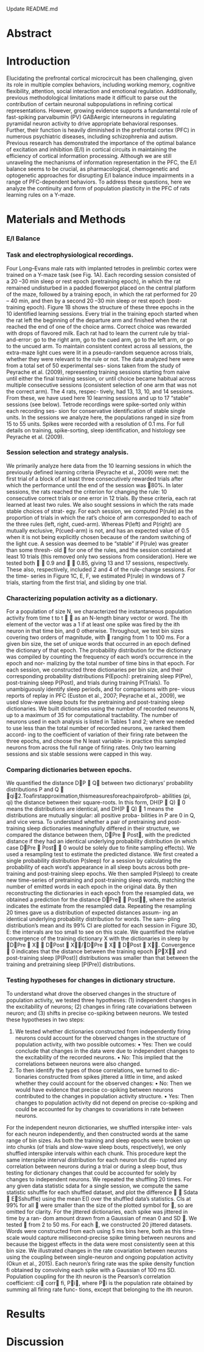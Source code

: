 Update README.md

# Abstract 
 
 
# Introduction

Elucidating the prefrontal cortical microcircuit has been challenging, given its role in multiple complex behaviors, including working memory, cognitive flexibility, attention, social interaction and emotional regulation. Additionally, previous methodological limitations made it difficult to parse out the contribution of certain neuronal subpopulations in refining cortical representations. However, growing evidence supports a fundamental role of fast-spiking parvalbumin (PV) GABAergic interneurons in regulating pyramidal neuron activity to drive appropriate behavioral responses. Further, their function is heavily diminished in the prefrontal cortex (PFC) in numerous psychiatric diseases, including schizophrenia and autism. Previous research has demonstrated the importance of the optimal balance of excitation and inhibition (E/I) in cortical circuits in maintaining the efficiency of cortical information processing. Although we are still unraveling the mechanisms of information representation in the PFC, the E/I balance seems to be crucial, as pharmacological, chemogenetic and optogenetic approaches for disrupting E/I balance induce impairments in a range of PFC-dependent behaviors. To address these questions, here we analyze the continuity and form of population plasticity in the PFC of rats learning rules on a Y-maze. 

 
# Materials and Methods

### E/I Balance


### Task and electrophysiological recordings. 
Four Long–Evans male rats with implanted tetrodes in prelimbic cortex were trained on a Y-maze task (see Fig. 1A). Each recording session consisted of a 20 –30 min sleep or rest epoch (pretraining epoch), in which the rat remained undisturbed in a padded flowerpot placed on the central platform of the maze, followed by a training epoch, in which the rat performed for 20 – 40 min, and then by a second 20 –30 min sleep or rest epoch (post-training epoch). Figure 1B shows the structure of these three epochs in the 10 identified learning sessions. Every trial in the training epoch started when the rat left the beginning of the departure arm and finished when the rat reached the end of one of the choice arms. Correct choice was rewarded with drops of flavored milk. Each rat had to learn the current rule by trial-and-error: go to the right arm, go to the cued arm, go to the left arm, or go to the uncued arm. To maintain consistent context across all sessions, the extra-maze light cues were lit in a pseudo-random sequence across trials, whether they were relevant to the rule or not.
The data analyzed here were from a total set of 50 experimental ses- sions taken from the study of Peyrache et al. (2009), representing training sessions starting from naive until either the final training session, or until choice became habitual across multiple consecutive sessions (consistent selection of one arm that was not the correct arm). The 4 rats, respec- tively, had 13, 13, 10, and 14 sessions. From these, we have used here 10 learning sessions and up to 17 “stable” sessions (see below). Tetrode recordings were spike-sorted only within each recording ses- sion for conservative identification of stable single units. In the sessions we analyze here, the populations ranged in size from 15 to 55 units. Spikes were recorded with a resolution of 0.1 ms. For full details on training, spike-sorting, sleep identification, and histology see Peyrache et al. (2009).

### Session selection and strategy analysis. 
We primarily analyze here data from the 10 learning sessions in which the previously defined learning criteria (Peyrache et al., 2009) were met: the first trial of a block of at least three consecutively rewarded trials after which the performance until the end of the session was 􏰀80%. In later sessions, the rats reached the criterion for changing the rule: 10 consecutive correct trials or one error in 12 trials. By these criteria, each rat learned at least two rules.
We also sought sessions in which the rats made stable choices of strat- egy. For each session, we computed P(rule) as the proportion of trials in which the rat’s choice of arm corresponded to each of the three rules (left, right, cued-arm). Whereas P(left) and P(right) are mutually exclusive, P(cued-arm) is not, and has an expected value of 0.5 when it is not being explicitly chosen because of the random switching of the light cue. A session was deemed to be “stable” if P(rule) was greater than some thresh- old 􏰍 for one of the rules, and the session contained at least 10 trials (this removed only two sessions from consideration). Here we tested both 􏰍 􏰁 0.9 and 􏰍 􏰁 0.85, giving 13 and 17 sessions, respectively. These also, respectively, included 2 and 4 of the rule-change sessions. For the time- series in Figure 1C, E, F, we estimated P(rule) in windows of 7 trials, starting from the first trial, and sliding by one trial.

### Characterizing population activity as a dictionary. 
For a population of size N, we characterized the instantaneous population activity from time t to t 􏰂 􏰎 as an N-length binary vector or word. The ith element of the vector was a 1 if at least one spike was fired by the ith neuron in that time bin, and 0 otherwise. Throughout, we test bin sizes covering two orders of magnitude, with 􏰎 ranging from 1 to 100 ms. For a given bin size, the set of unique words that occurred in an epoch defined the dictionary of that epoch. The probability distribution for the dictionary was compiled by counting the frequency of each word’s occurrence in the epoch and nor- malizing by the total number of time bins in that epoch.
For each session, we constructed three dictionaries per bin size, and their corresponding probability distributions P(Epoch): pretraining sleep P(Pre), post-training sleep P(Post), and trials during training P(Trials). To unambiguously identify sleep periods, and for comparisons with pre- vious reports of replay in PFC (Euston et al., 2007; Peyrache et al., 2009), we used slow-wave sleep bouts for the pretraining and post-training sleep dictionaries.
We built dictionaries using the number of recorded neurons N, up to a maximum of 35 for computational tractability. The number of neurons used in each analysis is listed in Tables 1 and 2; where we needed to use less than the total number of recorded neurons, we ranked them accord- ing to the coefficient of variation of their firing rate between the three epochs, and choose the N least variable- in practice this sampled neurons from across the full range of firing rates. Only two learning sessions and six stable sessions were capped in this way.

### Comparing dictionaries between epochs. 
We quantified the distance D􏰃P 􏰓 Q􏰄 between two dictionarys’ probability distributions P and Q 􏰈 􏰕qi􏰄2.Toafirstapproximation,thismeasuresforeachpairofprob- abilities (pi, qi) the distance between their square-roots. In this form, DH(P 􏰓 Q) 􏰁 0 means the distributions are identical, and DH(P 􏰓 Q) 􏰁 1 means the distributions are mutually singular: all positive proba- bilities in P are 0 in Q, and vice versa.
To understand whether a pair of pretraining and post-training sleep dictionaries meaningfully differed in their structure, we compared the distance between them, D􏰃Pre 􏰓 Post􏰄, with the predicted distance if they had an identical underlying probability distribution (in which case D􏰃Pre 􏰓 Post􏰄 􏰀 0 would be solely due to finite sampling effects). We used a resampling test to estimate the predicted distance. We first created a single probability distribution P(sleep) for a session by calculating the probability of each word’s appearance in all sleep bouts across both pre- training and post-training sleep epochs. We then sampled P(sleep) to create new time-series of pretraining and post-training sleep words, matching the number of emitted words in each epoch in the original data. By then reconstructing the dictionaries in each epoch from the resampled data, we obtained a prediction for the distance D􏰃Pre􏰗 􏰓 Post􏰗􏰄, where the asterisk indicates the estimate from the resampled data. Repeating the resampling 20 times gave us a distribution of expected distances assum- ing an identical underlying probability distribution for words. The sam- pling distribution’s mean and its 99% CI are plotted for each session in Figure 3D, E: the intervals are too small to see on this scale.
We quantified the relative convergence of the training dictionary X with the dictionaries in sleep by 􏰅D􏰃Pre 􏰓 X􏰄 􏰈 D􏰃Post 􏰓 X􏰄􏰆/􏰅D􏰃Pre 􏰓 X􏰄 􏰂 D􏰃Post 􏰓 X􏰄􏰆. Convergence 􏰀 0 indicates that the distance between the training epoch 􏰅P􏰃X􏰄􏰆 and post-training sleep [P(Post)] distributions was smaller than that between the training and pretraining sleep [P(Pre)] distributions.

### Testing hypotheses for changes in dictionary structure. 
To understand what drove the observed changes in the structure of population activity, we tested three hypotheses: (1) independent changes in the excitability of neurons; (2) changes in firing rate covariations between neuron; and (3) shifts in precise co-spiking between neurons. We tested these hypotheses in two steps:
1. We tested whether dictionaries constructed from independently firing neurons could account for the observed changes in the structure of population activity, with two possible outcomes:
• Yes: Then we could conclude that changes in the data were due to independent changes to the excitability of the recorded neurons.
• No: This implied that the correlations between neurons were also changed.
2. To then identify the types of those correlations, we turned to dic- tionaries constructed from spikes jittered a little in time, and asked whether they could account for the observed changes:
• No: Then we would have evidence that precise co-spiking between neurons contributed to the changes in population activity structure.
• Yes: Then changes to population activity did not depend on precise co-spiking and could be accounted for by changes to covariations in rate between neurons.

For the independent neuron dictionaries, we shuffled interspike inter- vals for each neuron independently, and then constructed words at the same range of bin sizes. As both the training and sleep epochs were broken up into chunks (of trials and slow-wave sleep bouts, respectively), we only shuffled interspike intervals within each chunk. This procedure kept the same interspike interval distribution for each neuron but dis- rupted any correlation between neurons during a trial or during a sleep bout, thus testing for dictionary changes that could be accounted for solely by changes to independent neurons. We repeated the shuffling 20 times.
For any given data statistic sdata for a single session, we compute the same statistic sshuffle for each shuffled dataset, and plot the difference 􏰎 􏰁 Sdata 􏰈 E􏰃Sshuffle) using the mean E() over the shuffled data’s statistics. CIs at 99% for all 􏰎 were smaller than the size of the plotted symbol for 􏰎, so are omitted for clarity.
For the jittered dictionaries, each spike was jittered in time by a ran- dom amount drawn from a Gaussian of mean 0 and SD 􏰏. We tested 􏰏 from 2 to 50 ms. For each 􏰏, we constructed 20 jittered datasets. Words were constructed from each using 5 ms bins here, both as this time-scale would capture millisecond-precise spike timing between neurons and because the biggest effects in the data were most consistently seen at this bin size.
We illustrated changes in the rate covariation between neurons using the coupling between single-neuron and ongoing population activity (Okun et al., 2015). Each neuron’s firing rate was the spike density function fi obtained by convolving each spike with a Gaussian of 100 ms SD. Population coupling for the ith neuron is the Pearson’s correlation coefficient: ci􏰁 corr􏰃 fi, P􏰇i􏰄, where P􏰇i is the population rate obtained by summing all firing rate func- tions, except that belonging to the ith neuron.


# Results

# Discussion


